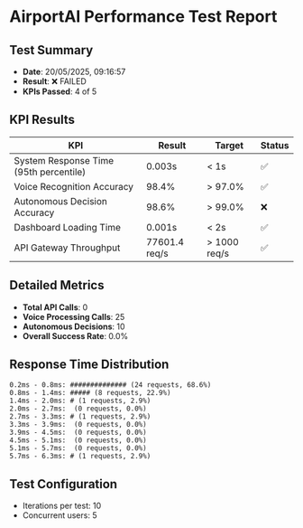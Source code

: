 # AirportAI Performance Test Report

## Test Summary

- **Date**: 20/05/2025, 09:16:57
- **Result**: ❌ FAILED
- **KPIs Passed**: 4 of 5

## KPI Results

| KPI | Result | Target | Status |
|-----|--------|--------|--------|
| System Response Time (95th percentile) | 0.003s | < 1s | ✅ |
| Voice Recognition Accuracy | 98.4% | > 97.0% | ✅ |
| Autonomous Decision Accuracy | 98.6% | > 99.0% | ❌ |
| Dashboard Loading Time | 0.001s | < 2s | ✅ |
| API Gateway Throughput | 77601.4 req/s | > 1000 req/s | ✅ |

## Detailed Metrics

- **Total API Calls**: 0
- **Voice Processing Calls**: 25
- **Autonomous Decisions**: 10
- **Overall Success Rate**: 0.0%

## Response Time Distribution

```
0.2ms - 0.8ms: ############## (24 requests, 68.6%)
0.8ms - 1.4ms: ##### (8 requests, 22.9%)
1.4ms - 2.0ms: # (1 requests, 2.9%)
2.0ms - 2.7ms:  (0 requests, 0.0%)
2.7ms - 3.3ms: # (1 requests, 2.9%)
3.3ms - 3.9ms:  (0 requests, 0.0%)
3.9ms - 4.5ms:  (0 requests, 0.0%)
4.5ms - 5.1ms:  (0 requests, 0.0%)
5.1ms - 5.7ms:  (0 requests, 0.0%)
5.7ms - 6.3ms: # (1 requests, 2.9%)
```

## Test Configuration

- Iterations per test: 10
- Concurrent users: 5


